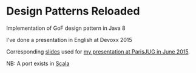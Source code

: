 # Design Patterns Reloaded
Implementation of GoF design pattern in Java 8

I've done a presentation in English at Devoxx 2015

Corresponding [slides](https://speakerdeck.com/forax/design-pattern-reloaded-parisjug) used for
[my presentation at ParisJUG in June 2015](http://www.parisjug.org/xwiki/wiki/oldversion/view/Meeting/20150602).

NB: A port exists in [Scala](https://github.com/YannMoisan/design-pattern-reloaded)
